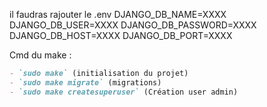 il faudras rajouter le .env
DJANGO_DB_NAME=XXXX
DJANGO_DB_USER=XXXX
DJANGO_DB_PASSWORD=XXXX
DJANGO_DB_HOST=XXXX
DJANGO_DB_PORT=XXXX


Cmd du make :
```markdown
- `sudo make` (initialisation du projet)
- `sudo make migrate` (migrations)
- `sudo make createsuperuser` (Création user admin)
```
